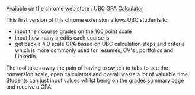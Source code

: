 Avaiable on the chrome web store : [UBC GPA Calculator](https://chrome.google.com/webstore/detail/ubc-gpa-calculator/hflhpnifkonoajnjhbniofgkchijncdj?utm_source=googleads&utm_medium=adgroup5&utm_campaign=adgroup5&utm_id=adgroup5&gclid=CjwKCAiA_omPBhBBEiwAcg7smZEO9c_V2eYCU7lxxh2p0XfzHbZb_IPmZ970AePXOVYzh865AOry7BoC3qAQAvD_BwE)

This first version of this chrome extension allows UBC students to

- input their course grades on the 100 point scale
- input how many credits each course is
- get back a 4.0 scale GPA based on UBC calculation steps and criteria which is more commonly used for resumes,
CV's , portfolios and LinkedIn.

The tool takes away the pain of having to switch to tabs to see the conversion scale, open calculators and overall waste a lot of valuable time. Students can just input values whilst being on the grades summary page and receive a GPA.

